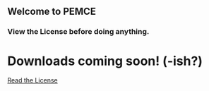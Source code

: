 ## Welcome to PEMCE


### View the License before doing anything.



# Downloads coming soon! (-ish?)


[Read the License](https://github.com/AquaQuokka/pemce/blob/main/LICENSE)
